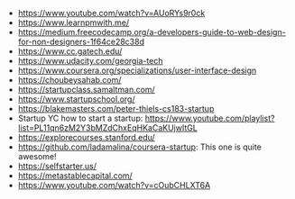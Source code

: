 - https://www.youtube.com/watch?v=AUoRYs9r0ck
- https://www.learnpmwith.me/
- https://medium.freecodecamp.org/a-developers-guide-to-web-design-for-non-designers-1f64ce28c38d
- https://www.cc.gatech.edu/
- https://www.udacity.com/georgia-tech
- https://www.coursera.org/specializations/user-interface-design
- https://choubeysahab.com/
- https://startupclass.samaltman.com/
- https://www.startupschool.org/
- https://blakemasters.com/peter-thiels-cs183-startup
- Startup YC how to start a startup: https://www.youtube.com/playlist?list=PL11qn6zM2Y3bMZdChxEqHKaCaKUjwItGL
- https://explorecourses.stanford.edu/
- https://github.com/ladamalina/coursera-startup: This one is  quite awesome!
- https://selfstarter.us/
- https://metastablecapital.com/
- https://www.youtube.com/watch?v=cOubCHLXT6A
